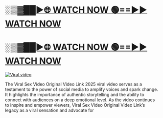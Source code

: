 <h1><a href="https://all-viral-social.blogspot.com/2024/12/loti-viral.html" rel="nofollow">░▒▓██►🌐 WATCH NOW 🟢==►► WATCH NOW</a></h1>




<h1><a href="https://all-viral-social.blogspot.com/2024/12/loti-viral.html" rel="nofollow">░▒▓██►🌐 WATCH NOW 🟢==►► WATCH NOW</a></h1>




<p><a href="https://all-viral-social.blogspot.com/2024/12/loti-viral.html" rel="nofollow"><img src="https://i.imgur.com/dJHk4Zq.gif" alt="Viral video"></a></p>


The Viral Sex Video Original Video Link 2025 viral video serves as a testament to the power of social media to amplify voices and spark change. It highlights the importance of authentic storytelling and the ability to connect with audiences on a deep emotional level. As the video continues to inspire and empower viewers, Viral Sex Video Original Video Link’s legacy as a viral sensation and advocate for 
